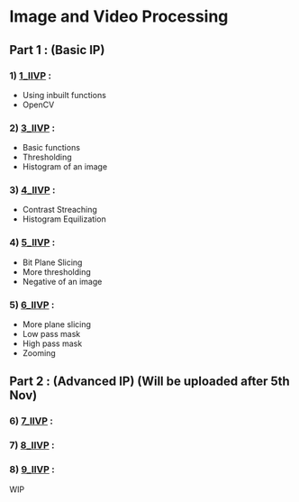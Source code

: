 # Image and Video Processing

## Part 1 : (Basic IP)

### 1) [1_IIVP](https://github.com/XXDIL/Image-and-Video-Processing/tree/master/1_IIVP) : 
- Using inbuilt functions
- OpenCV
### 2) [3_IIVP](https://github.com/XXDIL/Image-and-Video-Processing/tree/master/3_IIVP) : 
- Basic functions
- Thresholding
- Histogram of an image
### 3) [4_IIVP](https://github.com/XXDIL/Image-and-Video-Processing/tree/master/4_IIVP) : 
- Contrast Streaching
- Histogram Equilization
### 4) [5_IIVP](https://github.com/XXDIL/Image-and-Video-Processing/tree/master/5_IIVP) : 
- Bit Plane Slicing
- More thresholding
- Negative of an image
### 5) [6_IIVP](https://github.com/XXDIL/Image-and-Video-Processing/tree/master/6_IIVP) : 
- More plane slicing
- Low pass mask
- High pass mask
- Zooming

## Part 2 : (Advanced IP) (Will be uploaded after 5th Nov)

### 6) [7_IIVP](https://github.com/XXDIL/Image-and-Video-Processing/tree/master/7_IIVP) : 
### 7) [8_IIVP](https://github.com/XXDIL/Image-and-Video-Processing/tree/master/8_IIVP) : 
### 8) [9_IIVP](https://github.com/XXDIL/Image-and-Video-Processing/tree/master/9_IIVP) : 

WIP
